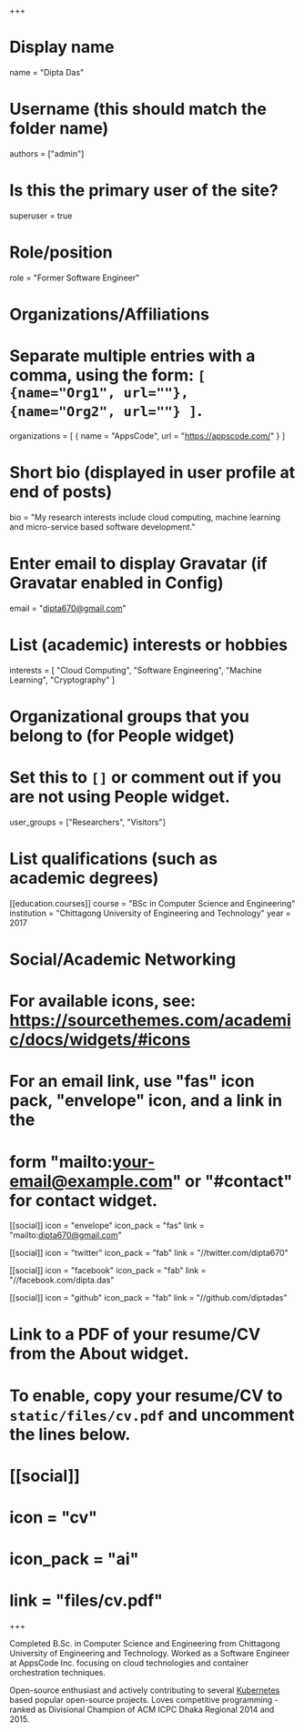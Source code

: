 +++
# Display name
name = "Dipta Das"

# Username (this should match the folder name)
authors = ["admin"]

# Is this the primary user of the site?
superuser = true

# Role/position
role = "Former Software Engineer"

# Organizations/Affiliations
#   Separate multiple entries with a comma, using the form: `[ {name="Org1", url=""}, {name="Org2", url=""} ]`.
organizations = [ { name = "AppsCode", url = "https://appscode.com/" } ]

# Short bio (displayed in user profile at end of posts)
bio = "My research interests include cloud computing, machine learning and micro-service based software development."

# Enter email to display Gravatar (if Gravatar enabled in Config)
email = "dipta670@gmail.com"

# List (academic) interests or hobbies
interests = [
  "Cloud Computing",
  "Software Engineering",
  "Machine Learning",
  "Cryptography"
]

# Organizational groups that you belong to (for People widget)
#   Set this to `[]` or comment out if you are not using People widget.
user_groups = ["Researchers", "Visitors"]

# List qualifications (such as academic degrees)
[[education.courses]]
  course = "BSc in Computer Science and Engineering"
  institution = "Chittagong University of Engineering and Technology"
  year = 2017

# Social/Academic Networking
# For available icons, see: https://sourcethemes.com/academic/docs/widgets/#icons
#   For an email link, use "fas" icon pack, "envelope" icon, and a link in the
#   form "mailto:your-email@example.com" or "#contact" for contact widget.

[[social]]
  icon = "envelope"
  icon_pack = "fas"
  link = "mailto:dipta670@gmail.com"

[[social]]
  icon = "twitter"
  icon_pack = "fab"
  link = "//twitter.com/dipta670"

[[social]]
  icon = "facebook"
  icon_pack = "fab"
  link = "//facebook.com/dipta.das"

[[social]]
  icon = "github"
  icon_pack = "fab"
  link = "//github.com/diptadas"

# Link to a PDF of your resume/CV from the About widget.
# To enable, copy your resume/CV to `static/files/cv.pdf` and uncomment the lines below.
# [[social]]
#   icon = "cv"
#   icon_pack = "ai"
#   link = "files/cv.pdf"

+++

Completed B.Sc. in Computer Science and Engineering from Chittagong University of Engineering and Technology. Worked as a Software Engineer at AppsCode Inc. focusing on cloud technologies and container orchestration techniques.

Open-source enthusiast and actively contributing to several [Kubernetes](https://kubernetes.io/) based popular open-source projects. Loves competitive programming - ranked as Divisional Champion of ACM ICPC Dhaka Regional 2014 and 2015.
